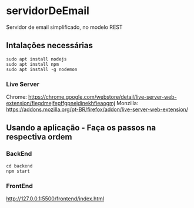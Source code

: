 # servidorDeEmail
Servidor de email simplificado, no modelo REST

## Intalações necessárias

```shell
sudo apt install nodejs
sudo apt install npm
sudo apt install -g nodemon
```
### Live Server
Chrome: https://chrome.google.com/webstore/detail/live-server-web-extension/fiegdmejfepffgpnejdinekhfieaogmj
Monzilla: https://addons.mozilla.org/pt-BR/firefox/addon/live-server-web-extension/


## Usando a aplicação - Faça os passos na respectiva ordem

### BackEnd
```shell
cd backend
npm start
```

### FrontEnd
http://127.0.0.1:5500/frontend/index.html
